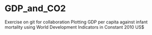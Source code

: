 # GDP_and_CO2
Exercise on git for collaboration
Plotting GDP per capita against infant mortality using World Development Indicators in Constant 2010 US$
